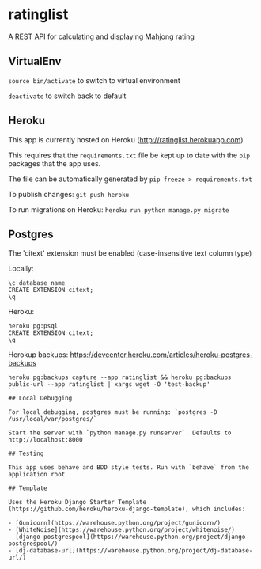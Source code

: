 # ratinglist
A REST API for calculating and displaying Mahjong rating

## VirtualEnv
`source bin/activate` to switch to virtual environment

`deactivate` to switch back to default

## Heroku
This app is currently hosted on Heroku (http://ratinglist.herokuapp.com)

This requires that the `requirements.txt` file be kept up to date with the `pip` packages that the app uses.

The file can be automatically generated by `pip freeze > requirements.txt`

To publish changes: `git push heroku`

To run migrations on Heroku: `heroku run python manage.py migrate`

## Postgres

The 'citext' extension must be enabled (case-insensitive text column type)

Locally:
```
\c database_name
CREATE EXTENSION citext;
\q
```

Heroku:
```
heroku pg:psql
CREATE EXTENSION citext;
\q
```

Herokup backups:
https://devcenter.heroku.com/articles/heroku-postgres-backups
```
heroku pg:backups capture --app ratinglist && heroku pg:backups public-url --app ratinglist | xargs wget -O 'test-backup'
``
## Local Debugging

For local debugging, postgres must be running: `postgres -D /usr/local/var/postgres/`

Start the server with `python manage.py runserver`. Defaults to http://localhost:8000

## Testing

This app uses behave and BDD style tests. Run with `behave` from the application root

## Template

Uses the Heroku Django Starter Template (https://github.com/heroku/heroku-django-template), which includes:

- [Gunicorn](https://warehouse.python.org/project/gunicorn/)
- [WhiteNoise](https://warehouse.python.org/project/whitenoise/)
- [django-postgrespool](https://warehouse.python.org/project/django-postgrespool/)
- [dj-database-url](https://warehouse.python.org/project/dj-database-url/)
